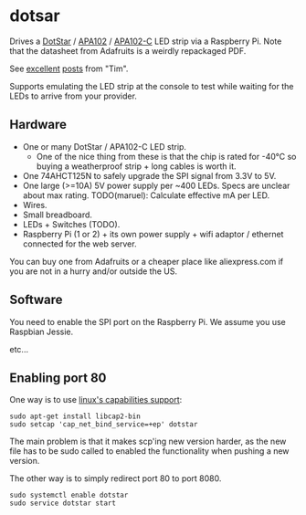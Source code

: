 dotsar
======

Drives a [DotStar](https://www.adafruit.com/datasheets/APA102.pdf) /
[APA102](https://cpldcpu.files.wordpress.com/2014/08/apa-102-super-led-specifications-2013-en.pdf)
/
[APA102-C](https://cpldcpu.files.wordpress.com/2014/08/apa-102c-super-led-specifications-2014-en.pdf)
LED strip via a Raspberry Pi. Note that the datasheet from Adafruits is a
weirdly repackaged PDF.

See [excellent](https://cpldcpu.wordpress.com/2014/08/27/apa102/)
[posts](https://cpldcpu.wordpress.com/2014/11/30/understanding-the-apa102-superled/)
from "Tim".

Supports emulating the LED strip at the console to test while waiting for
the LEDs to arrive from your provider.

## Hardware

- One or many DotStar / APA102-C LED strip.
  - One of the nice thing from these is that the chip is rated for -40°C so
    buying a weatherproof strip + long cables is worth it.
- One 74AHCT125N to safely upgrade the SPI signal from 3.3V to 5V.
- One large (>=10A) 5V power supply per ~400 LEDs. Specs are unclear about max
  rating. TODO(maruel): Calculate effective mA per LED.
- Wires.
- Small breadboard.
- LEDs + Switches (TODO).
- Raspberry Pi (1 or 2) + its own power supply + wifi adaptor / ethernet
  connected for the web server.

You can buy one from Adafruits or a cheaper place like aliexpress.com if you are
not in a hurry and/or outside the US.


## Software

You need to enable the SPI port on the Raspberry Pi. We assume you use Raspbian
Jessie.

etc...


## Enabling port 80

One way is to use [linux's capabilities
support](http://man7.org/linux/man-pages/man7/capabilities.7.html):

    sudo apt-get install libcap2-bin
    sudo setcap 'cap_net_bind_service=+ep' dotstar

The main problem is that it makes scp'ing new version harder, as the new file
has to be sudo called to enabled the functionality when pushing a new version.

The other way is to simply redirect port 80 to port 8080.

    sudo systemctl enable dotstar
    sudo service dotstar start
